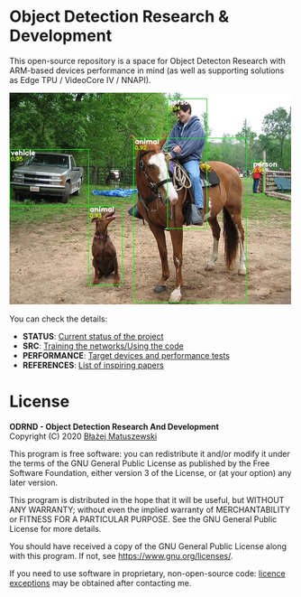 # Object Detection Research & Development

This open-source repository is a space for Object Detecton Research with ARM-based devices performance in mind (as well as supporting solutions as Edge TPU / VideoCore IV / NNAPI). 

![object detection sample](./assets/sample_bbox.jpg)

You can check the details:

- **STATUS**: [Current status of the project](./status.md#readme)
- **SRC**: [Training the networks/Using the code](./src#readme)
- **PERFORMANCE**: [Target devices and performance tests](./performance#readme)
- **REFERENCES**: [List of inspiring papers](./references.md#readme)

# License

**ODRND - Object Detection Research And Development**  
Copyright (C) 2020  [Błażej Matuszewski](https://github.com/bwosh)

This program is free software: you can redistribute it and/or modify
it under the terms of the GNU General Public License as published by
the Free Software Foundation, either version 3 of the License, or
(at your option) any later version.

This program is distributed in the hope that it will be useful,
but WITHOUT ANY WARRANTY; without even the implied warranty of
MERCHANTABILITY or FITNESS FOR A PARTICULAR PURPOSE.  See the
GNU General Public License for more details.

You should have received a copy of the GNU General Public License
along with this program.  If not, see <https://www.gnu.org/licenses/>.

If you need to use software in proprietary, non-open-source code: [licence exceptions](https://www.fsf.org/blogs/rms/selling-exceptions) may be obtained after contacting me.